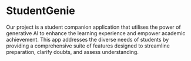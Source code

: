 # StudentGenie
Our project is a student companion application that utilises the power of generative AI to enhance the learning experience and empower academic achievement. This app addresses the diverse needs of students by providing a comprehensive suite of features designed to streamline preparation, clarify doubts, and assess understanding. 
